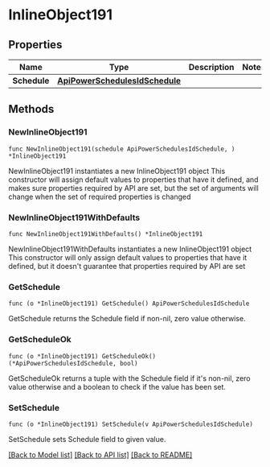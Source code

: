 # InlineObject191

## Properties

Name | Type | Description | Notes
------------ | ------------- | ------------- | -------------
**Schedule** | [**ApiPowerSchedulesIdSchedule**](_api_power_schedules__id__schedule.md) |  | 

## Methods

### NewInlineObject191

`func NewInlineObject191(schedule ApiPowerSchedulesIdSchedule, ) *InlineObject191`

NewInlineObject191 instantiates a new InlineObject191 object
This constructor will assign default values to properties that have it defined,
and makes sure properties required by API are set, but the set of arguments
will change when the set of required properties is changed

### NewInlineObject191WithDefaults

`func NewInlineObject191WithDefaults() *InlineObject191`

NewInlineObject191WithDefaults instantiates a new InlineObject191 object
This constructor will only assign default values to properties that have it defined,
but it doesn't guarantee that properties required by API are set

### GetSchedule

`func (o *InlineObject191) GetSchedule() ApiPowerSchedulesIdSchedule`

GetSchedule returns the Schedule field if non-nil, zero value otherwise.

### GetScheduleOk

`func (o *InlineObject191) GetScheduleOk() (*ApiPowerSchedulesIdSchedule, bool)`

GetScheduleOk returns a tuple with the Schedule field if it's non-nil, zero value otherwise
and a boolean to check if the value has been set.

### SetSchedule

`func (o *InlineObject191) SetSchedule(v ApiPowerSchedulesIdSchedule)`

SetSchedule sets Schedule field to given value.



[[Back to Model list]](../README.md#documentation-for-models) [[Back to API list]](../README.md#documentation-for-api-endpoints) [[Back to README]](../README.md)


